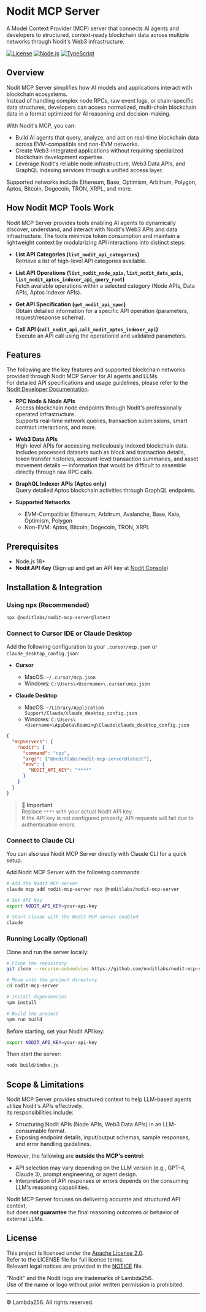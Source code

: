 # Nodit MCP Server

A Model Context Provider (MCP) server that connects AI agents and developers to structured, context-ready blockchain data across multiple networks through Nodit's Web3 infrastructure.

[![License](https://img.shields.io/badge/License-Apache%202.0-blue.svg)](https://opensource.org/licenses/Apache-2.0)
[![Node.js](https://img.shields.io/badge/Node.js-%3E%3D18.0.0-green.svg)](https://nodejs.org/)
[![TypeScript](https://img.shields.io/badge/TypeScript-5.0%2B-blue.svg)](https://www.typescriptlang.org/)


## Overview

Nodit MCP Server simplifies how AI models and applications interact with blockchain ecosystems.  
Instead of handling complex node RPCs, raw event logs, or chain-specific data structures, developers can access normalized, multi-chain blockchain data in a format optimized for AI reasoning and decision-making.

With Nodit's MCP, you can:
- Build AI agents that query, analyze, and act on real-time blockchain data across EVM-compatible and non-EVM networks.
- Create Web3-integrated applications without requiring specialized blockchain development expertise.
- Leverage Nodit's reliable node infrastructure, Web3 Data APIs, and GraphQL indexing services through a unified access layer.

Supported networks include Ethereum, Base, Optimism, Arbitrum, Polygon, Aptos, Bitcoin, Dogecoin, TRON, XRPL, and more.


## How Nodit MCP Tools Work

Nodit MCP Server provides tools enabling AI agents to dynamically discover, understand, and interact with Nodit's Web3 APIs and data infrastructure. The tools minimize token consumption and maintain a lightweight context by modularizing API interactions into distinct steps:

- **List API Categories (`list_nodit_api_categories`)**  
  Retrieve a list of high-level API categories available.

- **List API Operations (`list_nodit_node_apis`, `list_nodit_data_apis`, `list_nodit_aptos_indexer_api_query_root`)**  
  Fetch available operations within a selected category (Node APIs, Data APIs, Aptos Indexer APIs).

- **Get API Specification (`get_nodit_api_spec`)**  
  Obtain detailed information for a specific API operation (parameters, request/response schema).

- **Call API (`call_nodit_api`,`call_nodit_aptos_indexer_api`)**  
  Execute an API call using the operationId and validated parameters.


## Features

The following are the key features and supported blockchain networks provided through Nodit MCP Server for AI agents and LLMs.  
For detailed API specifications and usage guidelines, please refer to the [Nodit Developer Documentation](https://developer.nodit.io/).

- **RPC Node & Node APIs**  
  Access blockchain node endpoints through Nodit's professionally operated infrastructure.  
  Supports real-time network queries, transaction submissions, smart contract interactions, and more.

- **Web3 Data APIs**  
  High-level APIs for accessing meticulously indexed blockchain data.  
  Includes processed datasets such as block and transaction details, token transfer histories, account-level transaction summaries, and asset movement details — information that would be difficult to assemble directly through raw RPC calls.

- **GraphQL Indexer APIs (Aptos only)**  
  Query detailed Aptos blockchain activities through GraphQL endpoints.

- **Supported Networks**  
  - EVM-Compatible: Ethereum, Arbitrum, Avalanche, Base, Kaia, Optimism, Polygon
  - Non-EVM: Aptos, Bitcoin, Dogecoin, TRON, XRPL


## Prerequisites

- Node.js 18+
- **Nodit API Key** (Sign up and get an API key at [Nodit Console](https://nodit.lambda256.io/))


## Installation & Integration

### Using npx (Recommended)

```bash
npx @noditlabs/nodit-mcp-server@latest
```


### Connect to Cursor IDE or Claude Desktop

Add the following configuration to your `.cursor/mcp.json` or `claude_desktop_config.json`:

- **Cursor**
  - MacOS: `~/.cursor/mcp.json`
  - Windows: `C:\Users\<Username>\.cursor\mcp.json`

- **Claude Desktop**
  - MacOS: `~/Library/Application Support/Claude/claude_desktop_config.json`
  - Windows: `C:\Users\<Username>\AppData\Roaming\Claude\claude_desktop_config.json`

```json
{
  "mcpServers": {
    "nodit": {
      "command": "npx",
      "args": ["@noditlabs/nodit-mcp-server@latest"],
      "env": {
        "NODIT_API_KEY": "****"
      }
    }
  }
}
```
> 🔔 **Important**  
> Replace `****` with your actual Nodit API key.  
> If the API key is not configured properly, API requests will fail due to authentication errors.

### Connect to Claude CLI

You can also use Nodit MCP Server directly with Claude CLI for a quick setup.

Add Nodit MCP Server with the following commands:

```bash
# Add the Nodit MCP server
claude mcp add nodit-mcp-server npx @noditlabs/nodit-mcp-server

# Set API Key
export NODIT_API_KEY=your-api-key

# Start Claude with the Nodit MCP server enabled
claude
```

### Running Locally (Optional)

Clone and run the server locally:

```bash
# Clone the repository
git clone --recurse-submodules https://github.com/noditlabs/nodit-mcp-server.git

# Move into the project directory
cd nodit-mcp-server

# Install dependencies
npm install

# Build the project
npm run build
```

Before starting, set your Nodit API key:

```bash
export NODIT_API_KEY=your-api-key
```

Then start the server:

```bash
node build/index.js
```

## Scope & Limitations

Nodit MCP Server provides structured context to help LLM-based agents utilize Nodit's APIs effectively.  
Its responsibilities include:

- Structuring Nodit APIs (Node APIs, Web3 Data APIs) in an LLM-consumable format.
- Exposing endpoint details, input/output schemas, sample responses, and error handling guidelines.

However, the following are **outside the MCP's control**:

- API selection may vary depending on the LLM version (e.g., GPT-4, Claude 3), prompt engineering, or agent design.
- Interpretation of API responses or errors depends on the consuming LLM's reasoning capabilities.

Nodit MCP Server focuses on delivering accurate and structured API context,  
but does **not guarantee** the final reasoning outcomes or behavior of external LLMs.


## License

This project is licensed under the [Apache License 2.0](./LICENSE).  
Refer to the LICENSE file for full license terms.  
Relevant legal notices are provided in the [NOTICE](./NOTICE) file.

"Nodit" and the Nodit logo are trademarks of Lambda256.  
Use of the name or logo without prior written permission is prohibited.

---
© Lambda256. All rights reserved.
